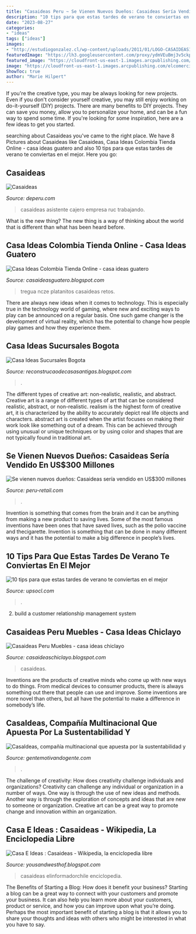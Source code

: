 ```yaml
---
title: "Casaideas Peru ~ Se Vienen Nuevos Dueños: Casaideas Sería Vendido En Us$300 Millones"
description: "10 tips para que estas tardes de verano te conviertas en el mejor"
date: "2023-08-27"
categories:
- "ideas"
tags: ["ideas"]
images:
- "http://estudiogonzalez.cl/wp-content/uploads/2011/01/LOGO-CASAIDEAS1.jpg"
featuredImage: "https://lh3.googleusercontent.com/proxy/ydmVEuBmj3v5ckp8VS-wwD1nzD-4q1rYaJ0CNQJTDKbmCjUJc_s1gQjqUpB-K-bRyXZcueMjAM1_nJIBw6oZyqBo0h4mqzgDHJ56NxGh8y3_9m-T3e0H-fqqSe8SMVlc=w1200-h630-p-k-no-nu"
featured_image: "https://cloudfront-us-east-1.images.arcpublishing.com/elcomercio/E5NALTGBJZAZPOAK6RB7AKDX7U.jpg"
image: "https://cloudfront-us-east-1.images.arcpublishing.com/elcomercio/E5NALTGBJZAZPOAK6RB7AKDX7U.jpg"
ShowToc: true
author: "Marie Hilpert"
---
```



If you're the creative type, you may be always looking for new projects. Even if you don't consider yourself creative, you may still enjoy working on do-it-yourself (DIY) projects. There are many benefits to DIY projects. They can save you money, allow you to personalize your home, and can be a fun way to spend some time. If you're looking for some inspiration, here are a few ideas to get you started.

	

		
searching about Casaideas you've came to the right place. We have 8 Pictures about Casaideas like Casaideas, Casa Ideas Colombia Tienda Online - casa ideas guatero and also 10 tips para que estas tardes de verano te conviertas en el mejor. Here you go:
		
    
## Casaideas

<img loading=lazy src="http://1.bp.blogspot.com/-dC-bqZca7Kk/VpkZFUW4T0I/AAAAAAAAuVQ/ZX1a4YPjYwk/s1600/casaideas.jpg" onerror="this.onerror=null;this.src='https://tse3.mm.bing.net/th?id=OIP.py08hGYZO5-lg_W87UZ0eAAAAA&amp;pid=15.1';" alt="Casaideas">

_Source: deperu.com_

>casaideas asistente cajero empresa ruc trabajando. 

	

What is the new thing?
The new thing is a way of thinking about the world that is different than what has been heard before.

    
## Casa Ideas Colombia Tienda Online - Casa Ideas Guatero

<img loading=lazy src="https://cloudfront-us-east-1.images.arcpublishing.com/elcomercio/E5NALTGBJZAZPOAK6RB7AKDX7U.jpg" onerror="this.onerror=null;this.src='https://tse2.mm.bing.net/th?id=OIP.dB1eZVyY3E9INShw7JVM1QHaE8&amp;pid=15.1';" alt="Casa Ideas Colombia Tienda Online - casa ideas guatero">

_Source: casaideasguatero.blogspot.com_

>tregua ncze platanitos casaideas retos. 

	

There are always new ideas when it comes to technology. This is especially true in the technology world of gaming, where new and exciting ways to play can be announced on a regular basis. One such game changer is the development of virtual reality, which has the potential to change how people play games and how they experience them.

    
## Casa Ideas Sucursales Bogota

<img loading=lazy src="https://lh3.googleusercontent.com/proxy/ydmVEuBmj3v5ckp8VS-wwD1nzD-4q1rYaJ0CNQJTDKbmCjUJc_s1gQjqUpB-K-bRyXZcueMjAM1_nJIBw6oZyqBo0h4mqzgDHJ56NxGh8y3_9m-T3e0H-fqqSe8SMVlc=w1200-h630-p-k-no-nu" onerror="this.onerror=null;this.src='https://tse4.mm.bing.net/th?id=OIP.RY6cCvkcqqOPBmUIc4qoBwHaD4&amp;pid=15.1';" alt="Casa Ideas Sucursales Bogota">

_Source: reconstrucaodecasasantigas.blogspot.com_

>. 

	

The different types of creative art: non-realistic, realistic, and abstract.
Creative art is a range of different types of art that can be considered realistic, abstract, or non-realistic. realism is the highest form of creative art, it is characterized by the ability to accurately depict real life objects and characters. abstract art is created when the artist focuses on making their work look like something out of a dream. This can be achieved through using unusual or unique techniques or by using color and shapes that are not typically found in traditional art.

    
## Se Vienen Nuevos Dueños: Casaideas Sería Vendido En US$300 Millones

<img loading=lazy src="https://www.peru-retail.com/wp-content/uploads/casaideas-196-peru-retail-1-768x483.jpg" onerror="this.onerror=null;this.src='https://tse4.mm.bing.net/th?id=OIP.1sEGT0-qIbOZlYBi2Ql4mQHaEq&amp;pid=15.1';" alt="Se vienen nuevos dueños: Casaideas sería vendido en US$300 millones">

_Source: peru-retail.com_

>. 

	

Invention is something that comes from the brain and it can be anything from making a new product to saving lives. Some of the most famous inventions have been ones that have saved lives, such as the polio vaccine and thecigarette. Invention is something that can be done in many different ways and it has the potential to make a big difference in people’s lives.

    
## 10 Tips Para Que Estas Tardes De Verano Te Conviertas En El Mejor

<img loading=lazy src="http://estudiogonzalez.cl/wp-content/uploads/2011/01/LOGO-CASAIDEAS1.jpg" onerror="this.onerror=null;this.src='https://tse4.mm.bing.net/th?id=OIP.Xw6vWpbFDspDxnVserkVWgHaDI&amp;pid=15.1';" alt="10 tips para que estas tardes de verano te conviertas en el mejor">

_Source: upsocl.com_

>. 

	

2. build a customer relationship management system

    
## Casaideas Peru Muebles - Casa Ideas Chiclayo

<img loading=lazy src="https://i.pinimg.com/originals/be/8e/9a/be8e9af4beb4c356889d70714bc656c9.jpg" onerror="this.onerror=null;this.src='https://tse3.mm.bing.net/th?id=OIP.RMeN2QKZhfEZAjxjz5vpEAHaFg&amp;pid=15.1';" alt="Casaideas Peru Muebles - casa ideas chiclayo">

_Source: casaideaschiclayo.blogspot.com_

>casaideas. 

	

Inventions are the products of creative minds who come up with new ways to do things. From medical devices to consumer products, there is always something out there that people can use and improve. Some inventions are more novel than others, but all have the potential to make a difference in somebody’s life.

    
## CasaIdeas, Compañía Multinacional Que Apuesta Por La Sustentabilidad Y

<img loading=lazy src="https://gentemotivandogente.com/images/ediciones/rse/114/CENTRALESCASAIDEAS/4.jpg" onerror="this.onerror=null;this.src='https://tse4.mm.bing.net/th?id=OIP.T9EiC9cZIIvERDwBr3Fo3AAAAA&amp;pid=15.1';" alt="CasaIdeas, compañía multinacional que apuesta por la sustentabilidad y">

_Source: gentemotivandogente.com_

>. 

	

The challenge of creativity: How does creativity challenge individuals and organizations?
Creativity can challenge any individual or organization in a number of ways. One way is through the use of new ideas and methods. Another way is through the exploration of concepts and ideas that are new to someone or organization. Creative art can be a great way to promote change and innovation within an organization.

    
## Casa E Ideas : Casaideas - Wikipedia, La Enciclopedia Libre

<img loading=lazy src="https://www.elinformadorchile.cl/wp-content/uploads/2020/04/casaideas-534x462-1.jpg" onerror="this.onerror=null;this.src='https://tse1.mm.bing.net/th?id=OIP.RXaaMgzwZ2o6vYw8cGtGPwHaGa&amp;pid=15.1';" alt="Casa E Ideas : Casaideas - Wikipedia, la enciclopedia libre">

_Source: yousandwesthof.blogspot.com_

>casaideas elinformadorchile enciclopedia. 

	

The Benefits of Starting a Blog: How does it benefit your business?
Starting a blog can be a great way to connect with your customers and promote your business. It can also help you learn more about your customers, product or service, and how you can improve upon what you’re doing. Perhaps the most important benefit of starting a blog is that it allows you to share your thoughts and ideas with others who might be interested in what you have to say.

